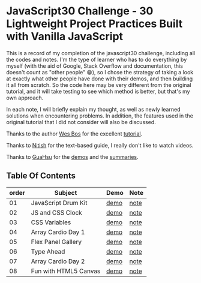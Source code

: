 # JavaScript30 Challenge - 30 Lightweight Project Practices Built with Vanilla JavaScript

This is a record of my completion of the javascript30 challenge, including all the codes and notes. I'm the type of learner who has to do everything by myself (with the aid of Google, Stack Overflow and documentation, this doesn't count as "other people" 😁), so I chose the strategy of taking a look at exactly what other people have done with their demos, and then building it all from scratch. So the code here may be very different from the original tutorial, and it will take testing to see which method is better, but that's my own approach.

In each note, I will briefly explain my thought, as well as newly learned solutions when encountering problems. In addition, the features used in the original tutorial that I did not consider will also be discussed.

Thanks to the author [Wes Bos](https://github.com/wesbos) for the excellent [tutorial](https://github.com/wesbos/JavaScript30).

Thanks to [Nitish](https://github.com/nitishdayal/JavaScript30) for the text-based guide, I really don't like to watch videos.

Thanks to [GuaHsu](https://github.com/guahsu) for the [demos](http://guahsu.io/JavaScript30/) and the [summaries](https://guahsu.io/categories/JavaScript30/).

## Table Of Contents

| order | Subject | Demo | Note |
|-------|---------|------|------|
| 01    | JavaScript Drum Kit | [demo](https://seplian.github.io/javascript30-practises/01%20JavaScript%20Drum%20Kit/index.html) | [note](https://github.com/Seplian/javascript30-practises/tree/main/01%20JavaScript%20Drum%20Kit) |
| 02    | JS and CSS Clock | [demo](https://seplian.github.io/javascript30-practises/02%20JS%20and%20CSS%20Clock/index.html) | [note](https://github.com/Seplian/javascript30-practises/tree/main/02%20JS%20and%20CSS%20Clock) |
| 03    | CSS Variables | [demo](https://seplian.github.io/javascript30-practises/03%20CSS%20Variables/index.html) | [note](https://github.com/Seplian/javascript30-practises/tree/main/03%20CSS%20Variables) |
| 04    | Array Cardio Day 1 | [demo](https://seplian.github.io/javascript30-practises/04%20Array%20Cardio%20Day%201/index.html) | [note](https://github.com/Seplian/javascript30-practises/tree/main/04%20Array%20Cardio%20Day%201) |
| 05    | Flex Panel Gallery | [demo](https://seplian.github.io/javascript30-practises/05%20Flex%20Panel%20Gallery/index.html) | [note](https://github.com/Seplian/javascript30-practises/tree/main/05%20Flex%20Panel%20Gallery) |
| 06    | Type Ahead | [demo](https://seplian.github.io/javascript30-practises/06%20Type%20Ahead/index.html) | [note](https://github.com/Seplian/javascript30-practises/tree/main/06%20Type%20Ahead) |
| 07    | Array Cardio Day 2 | [demo](https://seplian.github.io/javascript30-practises/07%20Array%20Cardio%20Day%202/index.html) | [note](https://github.com/Seplian/javascript30-practises/tree/main/07%20Array%20Cardio%20Day%202) |
| 08    | Fun with HTML5 Canvas | [demo](https://seplian.github.io/javascript30-practises/08%20Fun%20with%20HTML5%20Canvas/index.html) | [note](https://github.com/Seplian/javascript30-practises/tree/main/08%20Fun%20with%20HTML5%20Canvas) |





